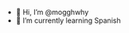 - 👋 Hi, I’m @mogghwhy
- 🌱 I’m currently learning Spanish
<!---
- 👀 I’m interested in ...
- 💞️ I’m looking to collaborate on ...
- 📫 How to reach me ...


mogghwhy/mogghwhy is a ✨ special ✨ repository because its `README.md` (this file) appears on your GitHub profile.
You can click the Preview link to take a look at your changes.
--->
